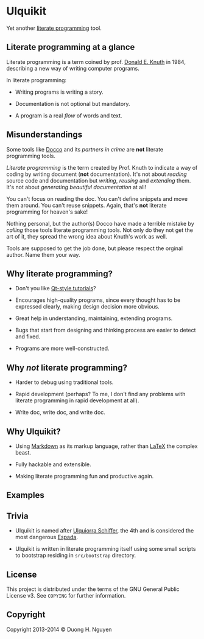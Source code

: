 # Ulquikit #

Yet another
[literate programming](http://en.wikipedia.org/wiki/Literate_programming)
tool.

## Literate programming at a glance ##

Literate programming is a term coined by
prof. [Donald E. Knuth](http://en.wikipedia.org/wiki/Donald_Knuth) in 1984,
describing a new way of writing computer programs.

In literate programming:

* Writing programs is writing a story.

* Documentation is not optional but mandatory.

* A program is a real *flow* of words and text.

## Misunderstandings ##

Some tools like [Docco](http://jashkenas.github.io/docco/) and its *partners
in crime* are **not** literate programming tools.

*Literate programming* is the term created by Prof. Knuth to indicate a way of
coding by writing document (**not** documentation).  It's not about *reading*
source code and documentation but *writing*, *reusing* and *extending* them.
It's not about *generating beautiful documentation* at all!

You can't focus on reading the doc.  You can't define snippets and move them
around.  You can't reuse snippets.  Again, that's **not** literate
programming for heaven's sake!

Nothing personal, but the author(s) Docco have made a terrible mistake by
*calling* those tools literate programming tools.  Not only do they not get
the art of it, they spread the wrong idea about Knuth's work as well.

Tools are supposed to get the job done, but please respect the orginal author.
Name them your way.

## Why literate programming? ##

* Don't you like
  [Qt-style tutorials](http://qt-project.org/doc/qt-5.0/qtdoc/qtexamplesandtutorials.html)?

* Encourages high-quality programs, since every thought has to be expressed
  clearly, making design decision more obvious.

* Great help in understanding, maintaining, extending programs.

* Bugs that start from designing and thinking process are easier to detect and
  fixed.

* Programs are more well-constructed.

## Why *not* literate programming? ##

* Harder to debug using traditional tools.

* Rapid development (perhaps?  To me, I don't find any problems with literate
  programming in rapid development at all).

* Write doc, write doc, and write doc.

## Why Ulquikit? ##

* Using [Markdown](http://en.wikipedia.org/wiki/Markdown) as its markup
  language, rather than [LaTeX](http://en.wikipedia.org/wiki/LaTeX) the
  complex beast.

* Fully hackable and extensible.

* Making literate programming fun and productive again.

## Examples ##

## Trivia ##

* Ulquikit is named after
  [Ulquiorra Schiffer](http://en.wikipedia.org/wiki/Ulquiorra#Ulquiorra_Schiffer),
  the 4th and is considered the most dangerous
  [Espada](http://en.wikipedia.org/wiki/Ulquiorra#Espada).

* Ulquikit is written in literate programming itself using some small scripts
  to bootstrap residing in `src/bootstrap` directory.

## License ##

This project is distributed under the terms of the GNU General Public
License v3.  See `COPYING` for further information.

## Copyright ##

Copyright 2013-2014 © Duong H. Nguyen <cmpitg AT gmailDOTcom>
